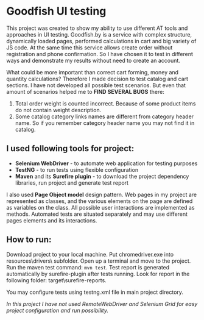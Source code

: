 # Goodfish UI testing

This project was created to show my ability to use different AT tools and approaches in UI testing.
Goodfish.by is a service with complex structure, dynamically loaded pages, performed calculations in cart and big variety of JS code. At the same time this service allows create order without registration and phone confirmation.
So I have chosen it to test in different ways and demonstrate my results without need to create an account.

What could be more important than correct cart forming, money and quantity calculations? Therefore I made decision to test catalog and cart sections.
I have not developed all possible test scenarios. But even that amount of scenarios helped me to **FIND SEVERAL BUGS** there:
1. Total order weight is counted incorrect. Because of some product items do not contain weight description.
2. Some catalog category links names are different from category header name. So if you remember category header name you may not find it in catalog.


## I used following tools for project:

* **Selenium WebDriver** - to automate web application for testing purposes
* **TestNG** - to run tests using flexible configuration
* **Maven** and its **Surefire plugin** - to download the project dependency libraries, run project and generate test report

I also used **Page Object model** design pattern. Web pages in my project are represented as classes, and the various elements on the page are defined as 
variables on the class. All possible user interactions are implemented as methods.
Automated tests are situated separately and may use different pages elements and its interactions.


## How to run:

Download project to your local machine. Put chromedriver.exe into resources\drivers\ subfolder.
Open up a terminal and move to the project. Run the maven test command:
`mvn test`.
Test report is generated automatically by surefire-plugin after tests running. Look for report in the following folder:
target\surefire-reports\.

You may configure tests using testng.xml file in main project directory.

*In this project I have not used RemoteWebDriver and Selenium Grid for easy project configuration and run possibility.*
